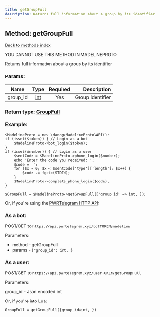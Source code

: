 ```yaml
---
title: getGroupFull
description: Returns full information about a group by its identifier
---
```

## Method: getGroupFull  
[Back to methods index](index.md)


YOU CANNOT USE THIS METHOD IN MADELINEPROTO


Returns full information about a group by its identifier

### Params:

| Name     |    Type       | Required | Description |
|----------|:-------------:|:--------:|------------:|
|group\_id|[int](../types/int.md) | Yes|Group identifier|


### Return type: [GroupFull](../types/GroupFull.md)

### Example:


```
$MadelineProto = new \danog\MadelineProto\API();
if (isset($token)) { // Login as a bot
    $MadelineProto->bot_login($token);
}
if (isset($number)) { // Login as a user
    $sentCode = $MadelineProto->phone_login($number);
    echo 'Enter the code you received: ';
    $code = '';
    for ($x = 0; $x < $sentCode['type']['length']; $x++) {
        $code .= fgetc(STDIN);
    }
    $MadelineProto->complete_phone_login($code);
}

$GroupFull = $MadelineProto->getGroupFull(['group_id' => int, ]);
```

Or, if you're using the [PWRTelegram HTTP API](https://pwrtelegram.xyz):

### As a bot:

POST/GET to `https://api.pwrtelegram.xyz/botTOKEN/madeline`

Parameters:

* method - getGroupFull
* params - `{"group_id": int, }`



### As a user:

POST/GET to `https://api.pwrtelegram.xyz/userTOKEN/getGroupFull`

Parameters:

group_id - Json encoded int



Or, if you're into Lua:

```
GroupFull = getGroupFull({group_id=int, })
```

